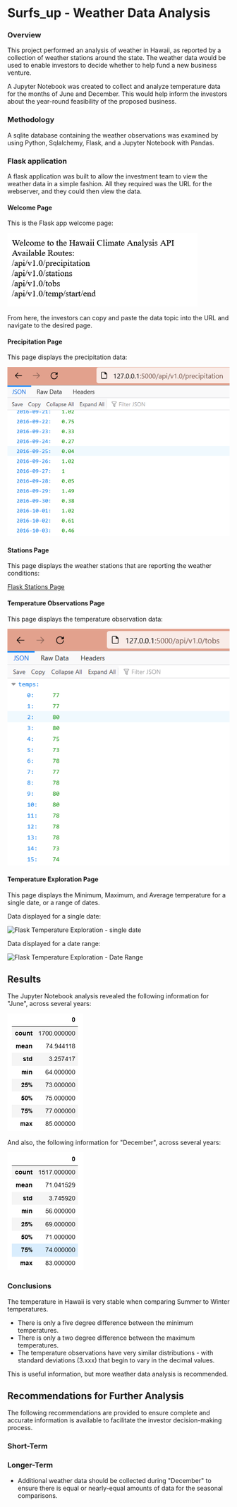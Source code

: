 # Surfs_up - Weather Data Analysis

### Overview
This project performed an analysis of weather in Hawaii, as reported by a collection of weather stations around the state.  The weather data would be used to enable investors to decide whether to help fund a new business venture.

A Jupyter Notebook was created to collect and analyze temperature data for the months of June and December.  This would help inform the investors about the year-round feasibility of the proposed business.

### Methodology
A sqlite database containing the weather observations was examined by using Python, Sqlalchemy, Flask, and a Jupyter Notebook with Pandas.

### Flask application
A flask application was built to allow the investment team to view the weather data in a simple fashion.  All they required was the URL for the webserver, and they could then view the data.

#### Welcome Page
This is the Flask app welcome page:

![Flask Welcome Page](Resources/flask_welcome.png)


From here, the investors can copy and paste the data topic into the URL and navigate to the desired page.

#### Precipitation Page
This page displays the precipitation data:

![Flask Precipitation Page](Resources/flask_precipitation.png)


#### Stations Page
This page displays the weather stations that are reporting the weather conditions:

[Flask Stations Page](Resources/flask_stations.png)


#### Temperature Observations Page
This page displays the temperature observation data:

![Flask Temperature Observations Page](Resources/flask_tobs.png)

#### Temperature Exploration Page
This page displays the Minimum, Maximum, and Average temperature for a single date, or a range of dates.

Data displayed for a single date:

![Flask Temperature Exploration - single date](Resources/flask_start.png)

Data displayed for a date range:

![Flask Temperature Exploration - Date Range](Resources/flask_start-end.png)


## Results
The Jupyter Notebook analysis revealed the following information for "June", across several years:

![Temperatures in June](Resources/june_temps_describe.png)


And also, the following information for "December", across several years:

![Temperatures in December](Resources/december_temps_describe.png)

### Conclusions
The temperature in Hawaii is very stable when comparing Summer to Winter temperatures.

* There is only a five degree difference between the minimum temperatures.
* There is only a two degree difference between the maximum temperatures.
* The temperature observations have very similar distributions - with standard deviations (3.xxx) that begin to vary in the decimal values.

This is useful information, but more weather data analysis is recommended.

## Recommendations for Further Analysis
The following recommendations are provided to ensure complete and accurate information is available to facilitate the investor decision-making process.

### Short-Term




### Longer-Term
* Additional weather data should be collected during "December" to ensure there is equal or nearly-equal amounts of data for the seasonal comparisons.
